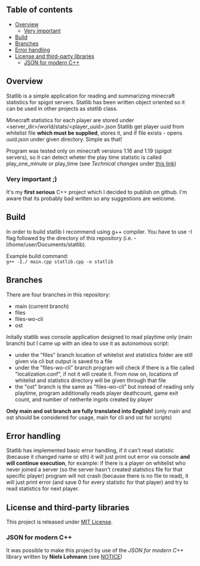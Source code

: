 ## Table of contents
- [Overview](#overview)
  - [Very important](#very-important-)
- [Build](#build)
- [Branches](#branches)
- [Error handling](#error-handling)
- [License and third-party libraries](#license-and-third-party-libraries)
  - [JSON for modern C++](#JSON-for-modern-c)
## Overview
Statlib is a simple application for reading and summarizing minecraft statistics for spigot servers. Statlib has been written object oriented so it can be used in other projects as _statlib_ class.

Minecraft statistics for each player are stored under <server_dir>/world/stats/<player_uuid>.json
Statlib get player uuid from whitelist file **which must be supplied**, stores it, and if file exists - opens uuid.json under given directory.
Simple as that!

Program was tested only on minecraft versions 1.16 and 1.19 (spigot servers), so it can detect wheter the play time statistic is called play_one_minute or play_time (see _Technical changes_ under [this link](https://www.minecraft.net/en-us/article/minecraft-snapshot-21w16a))

### Very important ;)  
It's my **first serious** C++ project which I decided to publish on github. I'm aware that its probably bad written so any suggestions are welcome.
## Build
In order to build statlib I recommend using g++ compiler. You have to use -I flag followed by the directory of this repository (i.e. -I/home/user/Documents/statlib).

Example build command:  
```g++ -I./ main.cpp statlib.cpp -o statlib```
## Branches
There are four branches in this repository:
- main (current branch)
- files
- files-wo-cli
- ost

Initally statlib was console application designed to read playtime only (main branch) but I came up with an idea to use it as autonomous script:  
- under the "files" branch location of whitelist and statistics folder are still given via cli but output is saved to a file
- under the "files-wo-cli" branch program will check if there is a file called "localization.conf", if not it will create it. From now on, locations of whitelist and statistics directory will be given through that file
- the "ost" branch is the same as "files-wo-cli" but instead of reading only playtime, program additionally reads player deathcount, game exit count, and number of netherite ingots created by player

**Only main and ost branch are fully translated into English!** (only main and ost should be considered for usage, main for cli and ost for scripts)
## Error handling
Statlib has implemented basic error handling, if it can't read statistic (because it changed name or sth) it will just print out error via console **and will continue execution**, for example: if there is a player on whitelist who never joined a server (so the server hasn't created statistics file for that specific player) program will not crash (because there is no file to read), it will just print error (and save 0 for every statistic for that player) and try to read statistics for next player.
## License and third-party libraries
This project is released under [MIT License](https://github.com/Wrongcosine3024/statlib/blob/main/LICENSE).
### JSON for modern C++
It was possible to make this project by use of the _JSON for modern C++_ library written by **Niels Lohmann** (see [NOTICE](https://github.com/Wrongcosine3024/statlib/blob/main/NOTICE))
